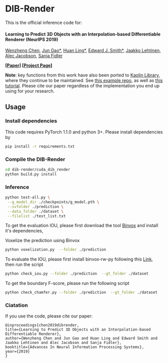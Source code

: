 # DIB-Render
This is the official inference code for:

#### Learning to Predict 3D Objects with an Interpolation-based Differentiable Renderer (NeurIPS 2019)

[Wenzheng Chen](http://www.cs.toronto.edu/~wenzheng/), [Jun Gao\*](http://www.cs.toronto.edu/~jungao/), [Huan Ling\*](http://www.cs.toronto.edu/~linghuan/), [Edward J. Smith\*](), [Jaakko Lehtinen](https://users.aalto.fi/~lehtinj7/), [Alec Jacobson](https://www.cs.toronto.edu/~jacobson/), [Sanja Fidler](http://www.cs.toronto.edu/~fidler/)


**[[Paper](https://arxiv.org/abs/1908.01210)]  [[Project Page](https://nv-tlabs.github.io/DIB-R/)]**


**Note**: key functions from this work have also been ported to [Kaolin Library](https://github.com/NVIDIAGameWorks/kaolin), where they continue to be maintained. See [this example repo](https://github.com/nv-tlabs/DIB-R-Single-Image-3D-Reconstruction), as well as [this tutorial](https://github.com/NVIDIAGameWorks/kaolin/blob/master/examples/tutorial/dibr_tutorial.ipynb). Please cite our paper regardless of the implementation you end up using for your research.  

## Usage


### Install dependencies

This code requires PyTorch 1.1.0 and python 3+. Please install dependencies by
```bash
pip install -r requirements.txt
```

### Compile the DIB-Render
```bash
cd dib-render/cuda_dib_render
python build.py install
```


### Inference
``` bash
python test-all.py \
 --g_model_dir ./checkpoints/g_model.pth \
 --svfolder ./prediction \
 --data_folder ./dataset \
 --filelist ./test_list.txt
```

To get the evaluation IOU, please first download the tool [Binvox](https://www.patrickmin.com/binvox/) and install it's dependencies,

Voxelize the prediction using Binvox
```bash
python voxelization.py  --folder ./prediction
```

To evaluate the IOU, please first install binvox-rw-py following this [Link](https://github.com/dimatura/binvox-rw-py), then run the script
```bash
python check_iou.py --folder ./prediction  --gt_folder ./dataset 
```

To get the boundary F-score, please run the following script
```bash
python check_chamfer.py --folder ./prediction  --gt_folder ./dataset 
```

### Ciatation
If you use the code, please cite our paper:
```
@inproceedings{chen2019dibrender,
title={Learning to Predict 3D Objects with an Interpolation-based Differentiable Renderer},
author={Wenzheng Chen and Jun Gao and Huan Ling and Edward Smith and Jaakko Lehtinen and Alec Jacobson and Sanja Fidler},
booktitle={Advances In Neural Information Processing Systems},
year={2019}
}
```